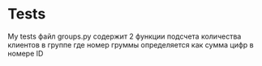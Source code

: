 # Tests
My tests
файл groups.py содержит 2 функции подсчета количества клиентов в группе где номер груммы определяется как сумма цифр в номере ID
